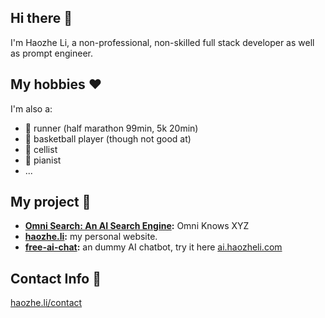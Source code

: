 ## Hi there 👋

I'm Haozhe Li, a non-professional, non-skilled full stack developer as well as prompt engineer. 

## My hobbies ❤️
I'm also a:
- 🏃 runner (half marathon 99min, 5k 20min)
- 🏀 basketball player (though not good at)
- 🎻 cellist
- 🎹 pianist
- ...

## My project 🤖
- **[Omni Search: An AI Search Engine](https://omniknows.xyz):** Omni Knows XYZ
- **[haozhe.li](https://haozhe.li):** my personal website.
- **[free-ai-chat](https://github.com/Haozhe-Li/free-ai-chat):** an dummy AI chatbot, try it here [ai.haozheli.com](https://ai.haozheli.com)

## Contact Info 📧
[haozhe.li/contact](https://haozhe.li#contact)

